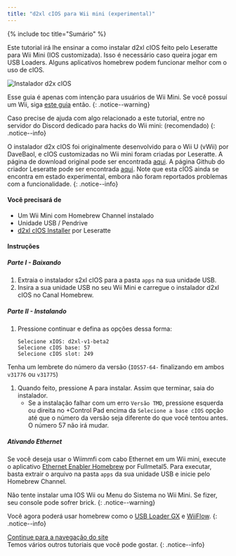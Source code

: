 ```yaml
---
title: "d2xl cIOS para Wii mini (experimental)"
---
```


{% include toc title="Sumário" %}

Este tutorial irá lhe ensinar a como instalar d2xl cIOS feito pelo Leseratte para Wii Mini (IOS customizada). Isso é necessário caso queira jogar em USB Loaders. Alguns aplicativos homebrew podem funcionar melhor com o uso de cIOS.

![Instalador d2x cIOS](/images/cIOS.png)

Esse guia é apenas com intenção para usuários de Wii Mini. Se você possuí um Wii, siga [este guia](cios) então.
{: .notice--warning}

Caso precise de ajuda com algo relacionado a este tutorial, entre no servidor do Discord dedicado para hacks do Wii mini:[](https://discord.gg/6ryxnkS) (recomendado)
{: .notice--info}

O instalador d2x cIOS foi originalmente desenvolvido para o Wii U (vWii) por DaveBaol, e cIOS customizadas no Wii mini foram criadas por Leseratte. A página de download original pode ser encontrada [aqui](https://wii.leseratte10.de/d2xl-cIOS/). A página Github do criador Leseratte pode ser encontrada [aqui](https://github.com/Leseratte10/d2xl-cios). Note que esta cIOS ainda se encontra em estado experimental, embora não foram reportados problemas com a funcionalidade.
{: .notice--info}

#### Você precisará de

* Um Wii Mini com Homebrew Channel instalado
* Unidade USB / Pendrive
* [d2xl cIOS Installer](/assets/files/d2xl_wii_mini_cIOS_installer_v1_beta2.zip) por Leseratte

#### Instruções

##### Parte I - Baixando

1. Extraia o instalador s2xl cIOS para a pasta `apps` na sua unidade USB.
1. Insira a sua unidade USB no seu Wii Mini e carregue o instalador d2xl cIOS no Canal Homebrew.

##### Parte II - Instalando

1. Pressione continuar e defina as opções dessa forma:
    ```
    Selecione xIOS: d2xl-v1-beta2
    Selecione cIOS base: 57
    Selecione cIOS slot: 249
    ```
Tenha um lembrete do número da versão (`IOS57-64-` finalizando em ambos `v31776` ou `v31775`)
1. Quando feito, pressione A para instalar. Assim que terminar, saia do instalador.
   - Se a instalação falhar com um erro `Versão TMD`, pressione esquerda ou direita no +Control Pad encima da `Selecione a base cIOS` opção até que o número da versão seja diferente do que você tentou antes. O número 57 não irá mudar.


##### Ativando Ethernet
Se você deseja usar o Wiimmfi com cabo Ethernet em um Wii mini, execute o aplicativo [Ethernet Enabler Homebrew](/assets/files/Wii_Mini_Ethernet_Enable.zip) por Fullmetal5. Para executar, basta extrair o arquivo na pasta `apps` da sua unidade USB e inicie pelo Homebrew Channel.

Não tente instalar uma IOS Wii ou Menu do Sistema no Wii Mini. Se fizer, seu console pode sofrer brick.
{: .notice--warning}

Você agora poderá usar homebrew como o [USB Loader GX](usbloadergx) e [WiiFlow](wiiflow).
{: .notice--info}

[Continue para a navegação do site](site-navigation)<br> Temos vários outros tutoriais que você pode gostar.
{: .notice--info}
